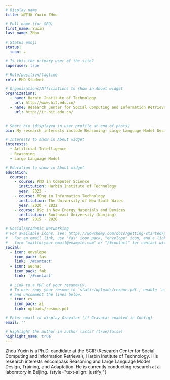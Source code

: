 ```yaml
---
# Display name
title: 周宇新 Yuxin ZHou

# Full name (for SEO)
first_name: Yuxin
last_name: ZHou

# Status emoji
status:
  icon: ☕️

# Is this the primary user of the site?
superuser: true

# Role/position/tagline
role: PhD Student

# Organizations/Affiliations to show in About widget
organizations:
  - name: Harbin Institute of Technology
    url: http://www.hit.edu.cn/
  - name: Research Center for Social Computing and Information Retrieval(SCIR)
    url: http://ir.hit.edu.cn/


# Short bio (displayed in user profile at end of posts)
bio: My research interests include Reasoning; Large Language Model Design, Training, and Adaptation.

# Interests to show in About widget
interests:
  - Artificial Intelligence
  - Reasoning
  - Large Language Model

# Education to show in About widget
education:
  courses:
    - course: PhD in Computer Science
      institution: Harbin Institute of Technology
      year: 2023 - 
    - course: MEng in Information Technology
      institution: The University of New South Wales
      year: 2020 - 2022
    - course: BSc in New Energy Materials and Devices
      institution: Southeast University (Nanjing)
      year: 2015 - 2020

# Social/Academic Networking
# For available icons, see: https://wowchemy.com/docs/getting-started/page-builder/#icons
#   For an email link, use "fas" icon pack, "envelope" icon, and a link in the
#   form "mailto:your-email@example.com" or "/#contact" for contact widget.
social:
  - icon: envelope
    icon_pack: fas
    link: '/#contact'
  - icon: wechat
    icon_pack: fab
    link: '/#contact'
 
  # Link to a PDF of your resume/CV.
  # To use: copy your resume to `static/uploads/resume.pdf`, enable `ai` icons in `params.yaml`,
  # and uncomment the lines below.
  - icon: cv
    icon_pack: ai
    link: uploads/resume.pdf

# Enter email to display Gravatar (if Gravatar enabled in Config)
email: ''

# Highlight the author in author lists? (true/false)
highlight_name: true
---
```


Zhou Yuxin is a Ph.D. candidate at the SCIR (Research Center for Social Computing and Information Retrieval), Harbin Institute of Technology. 
His research interests encompass Reasoning and Large Language Model Design, Training, and Adaptation. He is currently conducting research at a laboratory in Beijing.
{style="text-align: justify;"}
